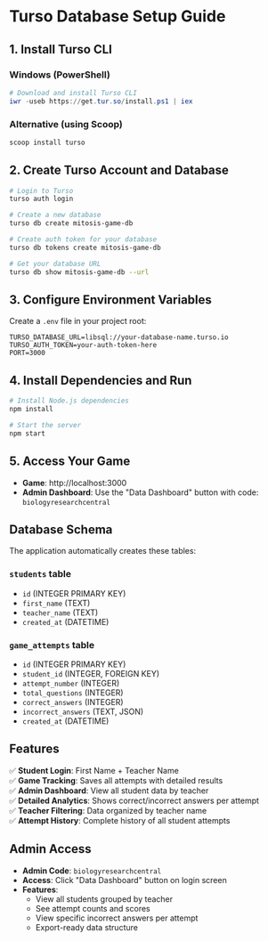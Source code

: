 # Turso Database Setup Guide

## 1. Install Turso CLI

### Windows (PowerShell)
```powershell
# Download and install Turso CLI
iwr -useb https://get.tur.so/install.ps1 | iex
```

### Alternative (using Scoop)
```powershell
scoop install turso
```

## 2. Create Turso Account and Database

```bash
# Login to Turso
turso auth login

# Create a new database
turso db create mitosis-game-db

# Create auth token for your database
turso db tokens create mitosis-game-db

# Get your database URL
turso db show mitosis-game-db --url
```

## 3. Configure Environment Variables

Create a `.env` file in your project root:

```env
TURSO_DATABASE_URL=libsql://your-database-name.turso.io
TURSO_AUTH_TOKEN=your-auth-token-here
PORT=3000
```

## 4. Install Dependencies and Run

```bash
# Install Node.js dependencies
npm install

# Start the server
npm start
```

## 5. Access Your Game

- **Game**: http://localhost:3000
- **Admin Dashboard**: Use the "Data Dashboard" button with code: `biologyresearchcentral`

## Database Schema

The application automatically creates these tables:

### `students` table
- `id` (INTEGER PRIMARY KEY)
- `first_name` (TEXT)
- `teacher_name` (TEXT)
- `created_at` (DATETIME)

### `game_attempts` table
- `id` (INTEGER PRIMARY KEY)
- `student_id` (INTEGER, FOREIGN KEY)
- `attempt_number` (INTEGER)
- `total_questions` (INTEGER)
- `correct_answers` (INTEGER)
- `incorrect_answers` (TEXT, JSON)
- `created_at` (DATETIME)

## Features

✅ **Student Login**: First Name + Teacher Name  
✅ **Game Tracking**: Saves all attempts with detailed results  
✅ **Admin Dashboard**: View all student data by teacher  
✅ **Detailed Analytics**: Shows correct/incorrect answers per attempt  
✅ **Teacher Filtering**: Data organized by teacher name  
✅ **Attempt History**: Complete history of all student attempts  

## Admin Access

- **Admin Code**: `biologyresearchcentral`
- **Access**: Click "Data Dashboard" button on login screen
- **Features**: 
  - View all students grouped by teacher
  - See attempt counts and scores
  - View specific incorrect answers per attempt
  - Export-ready data structure


